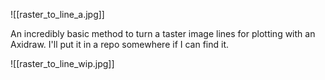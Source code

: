 ![[raster_to_line_a.jpg]]

An incredibly basic method to turn a taster image lines for plotting with an Axidraw. I'll put it in a repo somewhere if I can find it.

![[raster_to_line_wip.jpg]]
